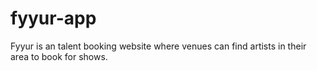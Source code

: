 # fyyur-app

Fyyur is an talent booking website where venues can find artists in their area to book for shows. 

